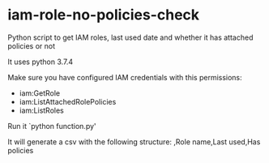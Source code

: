 # iam-role-no-policies-check
Python script to get IAM roles, last used date and whether it has attached policies or not

It uses python 3.7.4

Make sure you have configured IAM credentials with this permissions:
* iam:GetRole
* iam:ListAttachedRolePolicies
* iam:ListRoles

Run it `python function.py' 

It will generate a csv with the following structure:
,Role name,Last used,Has policies
